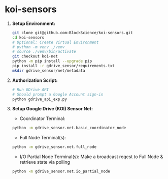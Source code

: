 # koi-sensors


1. **Setup Environment:**
    ```bash
    git clone git@github.com:BlockScience/koi-sensors.git
    cd koi-sensors
    # Optional: Create Virtual Environment
    # python -m venv ./venv
    # source ./venv/bin/activate
    git checkout koi-net
    python -m pip install --upgrade pip
    pip install -r gdrive_sensor/requirements.txt
    mkdir gdrive_sensor/net/metadata
    ```

2. **Authorization Script:**
    ```bash
    # Run GDrive API 
    # Should prompt a Google Account sign-in
    python gdrive_api_exp.py
    ```

3. **Setup Google Drive (KOI) Sensor Net:**

    * Coordinator Terminal:
    ```bash
    python -m gdrive_sensor.net.basic_coordinator_node
    ```

    * Full Node Terminal(s):
    ```bash
    python -m gdrive_sensor.net.full_node
    ```

    * I/O Partial Node Terminal(s): Make a broadcast reqest to Full Node & retrieve state via polling
    ```bash
    python -m gdrive_sensor.net.io_partial_node
    ```